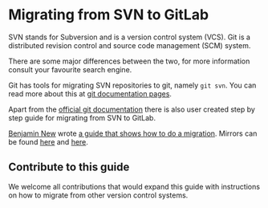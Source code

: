 # Migrating from SVN to GitLab

SVN stands for Subversion and is a version control system (VCS).
Git is a distributed revision control and source code management (SCM) system.

There are some major differences between the two, for more information consult your favourite search engine.

Git has tools for migrating SVN repositories to git, namely `git svn`. You can read more about this at
[git documentation pages](http://git-scm.com/book/en/Git-and-Other-Systems-Git-and-Subversion).

Apart from the [official git documentation](http://git-scm.com/book/en/Git-and-Other-Systems-Migrating-to-Git) there is also
user created step by step guide for migrating from SVN to GitLab.

[Benjamin New](https://github.com/leftclickben) wrote [a guide that shows how to do a migration](https://gist.github.com/leftclickben/322b7a3042cbe97ed2af). Mirrors can be found [here](https://gitlab.com/snippets/2168) and [here](https://gist.github.com/maxlazio/f1b593b0d00aa966e9ca).

## Contribute to this guide
We welcome all contributions that would expand this guide with instructions on how to migrate from other version control systems.

